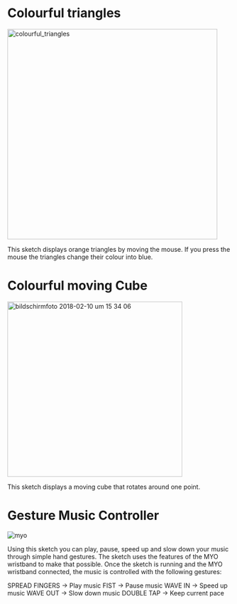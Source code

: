 # Colourful triangles
<img width="473" alt="colourful_triangles" src="https://user-images.githubusercontent.com/33125085/36063584-103cbafe-0e7f-11e8-95fd-d8ab828d51ab.png">

This sketch displays orange triangles by moving the mouse. If you press the mouse the triangles change their colour into blue.

# Colourful moving Cube
<img width="394" alt="bildschirmfoto 2018-02-10 um 15 34 06" src="https://user-images.githubusercontent.com/33125085/36063543-87f14052-0e7e-11e8-9177-37095b1d6ebd.png">

This sketch displays a moving cube that rotates  around one point. 

# Gesture Music Controller
![myo](https://user-images.githubusercontent.com/33125085/36063567-e92c12ac-0e7e-11e8-829c-70d595dfaa28.jpg)

Using this sketch you can play, pause, speed up and slow down your music through simple hand gestures. The sketch uses the features of the MYO wristband to make that possible. Once the sketch is running and the MYO wristband connected, the music is controlled with the following gestures:

SPREAD FINGERS -> Play music
FIST -> Pause music
WAVE IN -> Speed up music
WAVE OUT -> Slow down music
DOUBLE TAP -> Keep current pace

